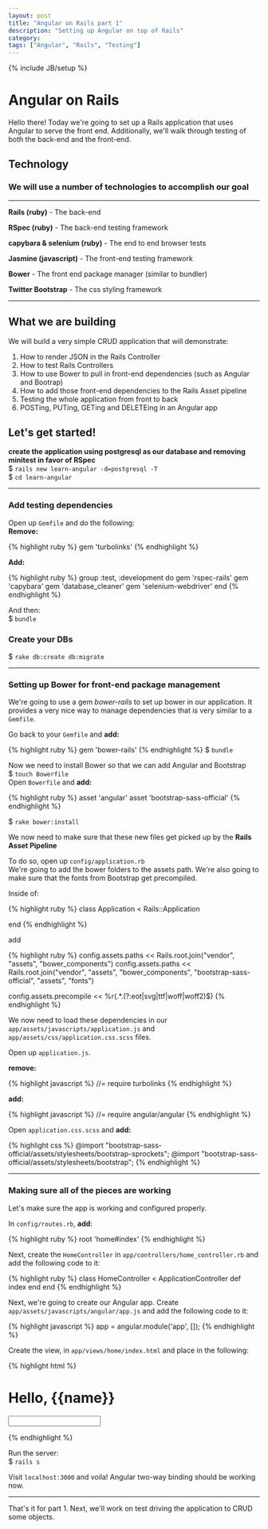 ```yaml
---
layout: post
title: "Angular on Rails part 1"
description: "Setting up Angular on top of Rails"
category: 
tags: ["Angular", "Rails", "Testing"]
---
```

{% include JB/setup %}

# Angular on Rails

Hello there! Today we're going to set up a Rails application that uses Angular to serve the front end. Additionally, we'll walk through testing of both the back-end and the front-end.

## Technology

### We will use a number of technologies to accomplish our goal
---

**Rails (ruby)** - The back-end

**RSpec (ruby)** - The back-end testing framework

**capybara & selenium (ruby)** - The end to end browser tests

**Jasmine (javascript)** - The front-end testing framework

**Bower** - The front end package manager (similar to bundler)

**Twitter Bootstrap** - The css styling framework

---

## What we are building

We will build a very simple CRUD application that will demonstrate:

1. How to render JSON in the Rails Controller
2. How to test Rails Controllers
3. How to use Bower to pull in front-end dependencies (such as Angular and Bootrap)
4. How to add those front-end dependencies to the Rails Asset pipeline
5. Testing the whole application from front to back
6. POSTing, PUTing, GETing and DELETEing in an Angular app

## Let's get started!

**create the application using postgresql as our database and removing minitest in favor of RSpec**<br/>
$ `rails new learn-angular -d=postgresql -T`<br/>
$ `cd learn-angular`<br/>

---
### Add testing dependencies
Open up `Gemfile` and do the following:<br/>
**Remove:**<br/>

{% highlight ruby  %}
gem 'turbolinks'
{% endhighlight %}

**Add:**<br/>

{% highlight ruby  %}
group :test, :development do
	gem 'rspec-rails'
	gem 'capybara'
	gem 'database_cleaner'
	gem 'selenium-webdriver'
end
{% endhighlight %}

And then:<br/>
$ `bundle`

### Create your DBs
$ `rake db:create db:migrate`<br/>

---
### Setting up Bower for front-end package management
We're going to use a gem *bower-rails* to set up bower in our application. It provides a very nice way to manage dependencies that is very similar to a `Gemfile`.

Go back to your `Gemfile` and **add:**<br/>

{% highlight ruby  %}
gem 'bower-rails'
{% endhighlight %}
$ `bundle`

Now we need to install Bower so that we can add Angular and Bootstrap<br/>
$ `touch Bowerfile` <br/>
Open `Bowerfile` and **add:**<br/>

{% highlight ruby  %}
asset 'angular'
asset 'bootstrap-sass-official'
{% endhighlight %}

$ `rake bower:install` <br/>

We now need to make sure that these new files get picked up by the **Rails Asset Pipeline** <br/>

To do so, open up `config/application.rb`<br/>
We're going to add the bower folders to the assets path. We're also going to make sure that the fonts from Bootstrap get precompiled.

Inside of:

{% highlight ruby  %}
class Application < Rails::Application


end
{% endhighlight %}

add

{% highlight ruby  %}
config.assets.paths << Rails.root.join("vendor", "assets", "bower_components")
config.assets.paths << Rails.root.join("vendor", "assets", "bower_components", "bootstrap-sass-official", "assets", "fonts")

config.assets.precompile << %r(.*.(?:eot|svg|ttf|woff|woff2)$)
{% endhighlight %}

We now need to load these dependencies in our `app/assets/javascripts/application.js` and `app/assets/css/application.css.scss` files.

Open up `application.js`.

**remove:**<br/>

{% highlight javascript %}
//= require turbolinks
{% endhighlight %}

**add:**<br/>

{% highlight javascript %}
//= require angular/angular
{% endhighlight %}

Open `application.css.scss` and **add:**

{% highlight css %}
@import "bootstrap-sass-official/assets/stylesheets/bootstrap-sprockets";
@import "bootstrap-sass-official/assets/stylesheets/bootstrap";
{% endhighlight %}

---
### Making sure all of the pieces are working

Let's make sure the app is working and configured properly.

In `config/routes.rb`, **add**:

{% highlight ruby  %}
root 'home#index'
{% endhighlight %}

Next, create the `HomeController` in `app/controllers/home_controller.rb` and add the following code to it:

{% highlight ruby  %}
class HomeController < ApplicationController
  def index
  end
end
{% endhighlight %}

Next, we're going to create our Angular app. Create `app/assets/javascripts/angular/app.js` and add the following code to it:

{% highlight javascript  %}
app = angular.module('app', []);
{% endhighlight %}

Create the view, in `app/views/home/index.html` and place in the following:

{% highlight html  %}
<h1 ng-if="name">Hello, {{name}}</h1>
<form>
	<input type="text" ng-class="name">
</form>
{% endhighlight %}

Run the server:<br/>
$ `rails s`

Visit `localhost:3000` and voila! Angular two-way binding should be working now.

---

That's it for part 1. Next, we'll work on test driving the application to CRUD some objects.